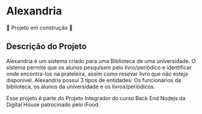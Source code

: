 # Alexandria

:construction: Projeto em construção :construction:

## Descrição do Projeto

Alexandria é um sistema criado para uma Biblioteca de uma universidade. O sistema permite que os alunos pesquisem pelo livro/periódico e identificar onde encontra-los na prateleira, assim como resevar livro que não esteja disponível. Alexandria possui 3 tipos de entidades: Os funcionários da biblioteca, os alunos da universidade e os livros/periódicos.

Esse projeto é parte do Projeto Integrador do curso Back End Nodejs da Digital House patrocinado pelo iFood.